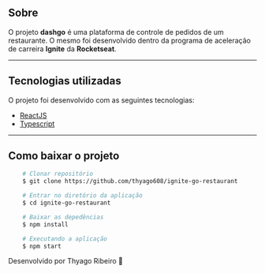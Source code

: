 ## Sobre

O projeto **dashgo** é uma plataforma de controle de pedidos de um restaurante. O mesmo foi desenvolvido dentro da programa de aceleração de carreira **Ignite** da **Rocketseat**. 

---

## Tecnologias utilizadas

O projeto foi desenvolvido com as seguintes tecnologias:

- [ReactJS](https://pt-br.reactjs.org/)
- [Typescript](https://www.typescriptlang.org/)

---

## Como baixar o projeto

```bash
    # Clonar repositório
    $ git clone https://github.com/thyago608/ignite-go-restaurant

    # Entrar no diretório da aplicação
    $ cd ignite-go-restaurant

    # Baixar as depedências
    $ npm install

    # Executando a aplicação
    $ npm start
```

Desenvolvido por Thyago Ribeiro 👋
